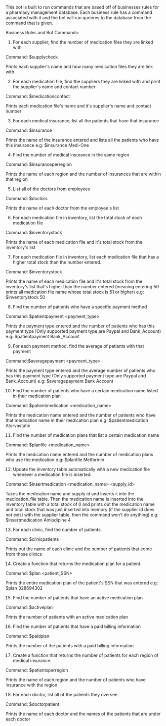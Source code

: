 This bot is built to run commands that are based off of businesses rules for a pharmacy management database. Each business rule has a command associated with it and the bot will run qurieres to the database from the command that is given.


Business Rules and Bot Commands:

1. For each supplier, find the number of medication files they are linked with

  Command: $supplycheck

  Prints each supplier's name and how many medication files they are link with

2. For each medication file, find the suppliers they are linked with and print the supplier's name and contact number

  Command: $medicationcontact

  Prints each medication file's name and it's supplier's name and contact number

3. For each medical insurance, list all the patients that have that insurance

  Command: $insurance <insurance name>

  Prints the name of the insurance entered and lists all the patients who have this insurance
  e.g: $insurance Medi-One

4. Find the number of medical insurance in the same region

  Command: $insuranceperregion
 
  Prints the name of each region and the number of insurances that are within that region

5. List all of the doctors from employees

  Command: $doctors
 
  Prints the name of each doctor from the employee's list

6. For each medication file in inventory, list the total stock of each medication file

  Command: $inventorystock

  Prints the name of each medication file and it's total stock from the inventory's list

7. For each medication file in inventory, list each medication file that has a higher total stock than the number entered.

  Command: $inventorystock <number>

  Prints the name of each medication file and it's total stock from the inventory's list that's higher than the number entered (meaning entering 50 prints
  all medication file name whose total stock is 51 or higher)
  e.g: $inventorystock 50

8. Find the number of patients who have a specific payment method

  Command: $patientpayment <payment_type>

  Prints the payment type entered and the number of patients who has this payment type (Only supported payment type are Paypal and Bank_Account)
  e.g: $patientpayment Bank_Account

9. For each payment method, find the average of patients with that payment

  Command:$averagepayment <payment_type>

  Prints the payment type entered and the average number of patients who has this payment type (Only supported payment type are Paypal and Bank_Account)
  e.g: $averagepayment Bank Account

10. Find the number of patients who have a certain medication name listed in their medication plan

  Command: $patientmedication <medication_name>

  Prints the medication name entered and the number of patients who have that medication name in their medication plan
  e.g: $patientmedication Atorvastatin

11. Find the number of medication plans that list a certain medication name

  Command: $planfile <medication_name>

  Prints the medication name entered and the number of medication plans who use the medication
  e.g: $planfile Metformin

12. Update the inventory table automatically with a new medication file whenever a medication file is inserted.

  Command: $insertmedication <medication_name> <supply_id>

  Takes the medication name and supply id and inserts it into the medication_file table. Then the medication name is inserted into the inventory table 
  with a total stock of 0 and prints out the medication name and total stock that was just inserted into memory (if the supplier id does not exist with 
  the supplier table, then the command won't do anything)
  e.g: $insertmedication Amlodipine 4

13. For each clinic, find the number of patients.

  Command: $clinicpatients

  Prints out the name of each clinic and the number of patients that come from those clinics
 
14. Create a function that returns the medication plan for a patient.

  Command: $plan <patient_SSN>

  Prints the entire medication plan of the patient's SSN that was entered
  e.g: $plan 328694302

15. Find the number of patients that have an active medication plan

  Command: $activeplan

  Prints the number of patients with an active medication plan

16. Find the number of patients that have a paid billing information

  Command: $paidplan

  Prints the number of the patients with a paid billing information

17. Create a function that returns the number of patients for each region of medical insurance.

  Command: $patientsperregion

  Prints the name of each region and the number of patients who have insurance with the region
 
18. For each doctor, list all of the patients they oversee.

  Command: $doctorpatient

  Prints the name of each doctor and the names of the patients that are under each doctor 
